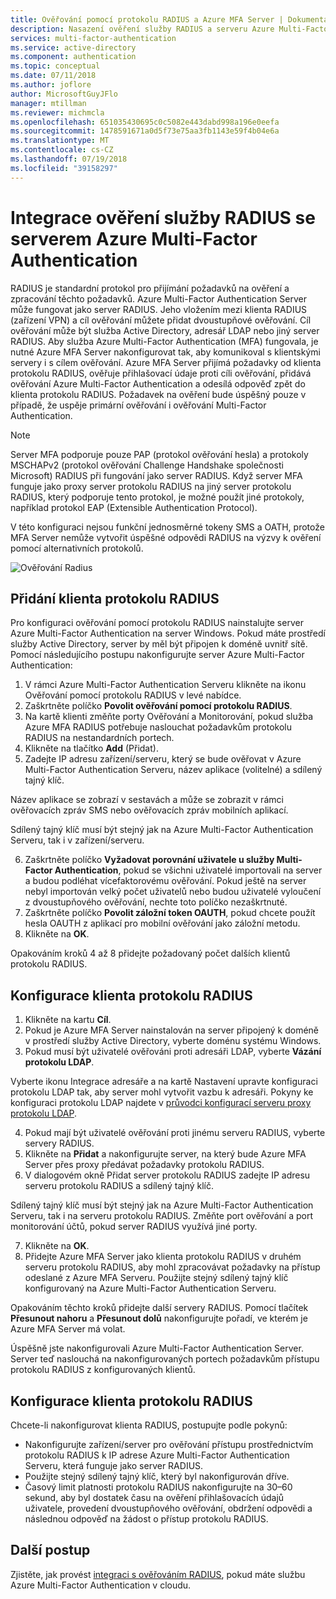 ```yaml
---
title: Ověřování pomocí protokolu RADIUS a Azure MFA Server | Dokumentace Microsoftu
description: Nasazení ověření služby RADIUS a serveru Azure Multi-Factor Authentication.
services: multi-factor-authentication
ms.service: active-directory
ms.component: authentication
ms.topic: conceptual
ms.date: 07/11/2018
ms.author: joflore
author: MicrosoftGuyJFlo
manager: mtillman
ms.reviewer: michmcla
ms.openlocfilehash: 651035430695c0c5082e443dabd998a196e0eefa
ms.sourcegitcommit: 1478591671a0d5f73e75aa3fb1143e59f4b04e6a
ms.translationtype: MT
ms.contentlocale: cs-CZ
ms.lasthandoff: 07/19/2018
ms.locfileid: "39158297"
---
```

# <a name="integrate-radius-authentication-with-azure-multi-factor-authentication-server"></a>Integrace ověření služby RADIUS se serverem Azure Multi-Factor Authentication

RADIUS je standardní protokol pro přijímání požadavků na ověření a zpracování těchto požadavků. Azure Multi-Factor Authentication Server může fungovat jako server RADIUS. Jeho vložením mezi klienta RADIUS (zařízení VPN) a cíl ověřování můžete přidat dvoustupňové ověřování. Cíl ověřování může být služba Active Directory, adresář LDAP nebo jiný server RADIUS. Aby služba Azure Multi-Factor Authentication (MFA) fungovala, je nutné Azure MFA Server nakonfigurovat tak, aby komunikoval s klientskými servery i s cílem ověřování. Azure MFA Server přijímá požadavky od klienta protokolu RADIUS, ověřuje přihlašovací údaje proti cíli ověřování, přidává ověřování Azure Multi-Factor Authentication a odesílá odpověď zpět do klienta protokolu RADIUS. Požadavek na ověření bude úspěšný pouze v případě, že uspěje primární ověřování i ověřování Multi-Factor Authentication.

> [!NOTE]
> Server MFA podporuje pouze PAP (protokol ověřování hesla) a protokoly MSCHAPv2 (protokol ověřování Challenge Handshake společnosti Microsoft) RADIUS při fungování jako server RADIUS.  Když server MFA funguje jako proxy server protokolu RADIUS na jiný server protokolu RADIUS, který podporuje tento protokol, je možné použít jiné protokoly, například protokol EAP (Extensible Authentication Protocol).
>
> V této konfiguraci nejsou funkční jednosměrné tokeny SMS a OATH, protože MFA Server nemůže vytvořit úspěšné odpovědi RADIUS na výzvy k ověření pomocí alternativních protokolů.

![Ověřování Radius](./media/howto-mfaserver-dir-radius/radius.png)

## <a name="add-a-radius-client"></a>Přidání klienta protokolu RADIUS
Pro konfiguraci ověřování pomocí protokolu RADIUS nainstalujte server Azure Multi-Factor Authentication na server Windows. Pokud máte prostředí služby Active Directory, server by měl být připojen k doméně uvnitř sítě. Pomocí následujícího postupu nakonfigurujte server Azure Multi-Factor Authentication:

1. V rámci Azure Multi-Factor Authentication Serveru klikněte na ikonu Ověřování pomocí protokolu RADIUS v levé nabídce.
2. Zaškrtněte políčko **Povolit ověřování pomocí protokolu RADIUS**.
3. Na kartě klienti změňte porty Ověřování a Monitorování, pokud služba Azure MFA RADIUS potřebuje naslouchat požadavkům protokolu RADIUS na nestandardních portech.
4. Klikněte na tlačítko **Add** (Přidat).
5. Zadejte IP adresu zařízení/serveru, který se bude ověřovat v Azure Multi-Factor Authentication Serveru, název aplikace (volitelné) a sdílený tajný klíč.

  Název aplikace se zobrazí v sestavách a může se zobrazit v rámci ověřovacích zpráv SMS nebo ověřovacích zpráv mobilních aplikací.

  Sdílený tajný klíč musí být stejný jak na Azure Multi-Factor Authentication Serveru, tak i v zařízení/serveru.

6. Zaškrtněte políčko **Vyžadovat porovnání uživatele u služby Multi-Factor Authentication**, pokud se všichni uživatelé importovali na server a budou podléhat vícefaktorovému ověřování. Pokud ještě na server nebyl importován velký počet uživatelů nebo budou uživatelé vyloučení z dvoustupňového ověřování, nechte toto políčko nezaškrtnuté.
7. Zaškrtněte políčko **Povolit záložní token OAUTH**, pokud chcete použít hesla OAUTH z aplikací pro mobilní ověřování jako záložní metodu.
8. Klikněte na **OK**.

Opakováním kroků 4 až 8 přidejte požadovaný počet dalších klientů protokolu RADIUS.

## <a name="configure-your-radius-client"></a>Konfigurace klienta protokolu RADIUS

1. Klikněte na kartu **Cíl**.
2. Pokud je Azure MFA Server nainstalován na server připojený k doméně v prostředí služby Active Directory, vyberte doménu systému Windows.
3. Pokud musí být uživatelé ověřováni proti adresáři LDAP, vyberte **Vázání protokolu LDAP**.

  Vyberte ikonu Integrace adresáře a na kartě Nastavení upravte konfiguraci protokolu LDAP tak, aby server mohl vytvořit vazbu k adresáři. Pokyny ke konfiguraci protokolu LDAP najdete v [průvodci konfigurací serveru proxy protokolu LDAP](howto-mfaserver-dir-ldap.md).

4. Pokud mají být uživatelé ověřování proti jinému serveru RADIUS, vyberte servery RADIUS.
5. Klikněte na **Přidat** a nakonfigurujte server, na který bude Azure MFA Server přes proxy předávat požadavky protokolu RADIUS.
6. V dialogovém okně Přidat server protokolu RADIUS zadejte IP adresu serveru protokolu RADIUS a sdílený tajný klíč.

  Sdílený tajný klíč musí být stejný jak na Azure Multi-Factor Authentication Serveru, tak i na serveru protokolu RADIUS. Změňte port ověřování a port monitorování účtů, pokud server RADIUS využívá jiné porty.

7. Klikněte na **OK**.
8. Přidejte Azure MFA Server jako klienta protokolu RADIUS v druhém serveru protokolu RADIUS, aby mohl zpracovávat požadavky na přístup odeslané z Azure MFA Serveru. Použijte stejný sdílený tajný klíč konfigurovaný na Azure Multi-Factor Authentication Serveru.

Opakováním těchto kroků přidejte další servery RADIUS. Pomocí tlačítek **Přesunout nahoru** a **Přesunout dolů** nakonfigurujte pořadí, ve kterém je Azure MFA Server má volat.

Úspěšně jste nakonfigurovali Azure Multi-Factor Authentication Server. Server teď naslouchá na nakonfigurovaných portech požadavkům přístupu protokolu RADIUS z konfigurovaných klientů.   

## <a name="radius-client-configuration"></a>Konfigurace klienta protokolu RADIUS
Chcete-li nakonfigurovat klienta RADIUS, postupujte podle pokynů:

* Nakonfigurujte zařízení/server pro ověřování přístupu prostřednictvím protokolu RADIUS k IP adrese Azure Multi-Factor Authentication Serveru, která funguje jako server RADIUS.
* Použijte stejný sdílený tajný klíč, který byl nakonfigurován dříve.
* Časový limit platnosti protokolu RADIUS nakonfigurujte na 30–60 sekund, aby byl dostatek času na ověření přihlašovacích údajů uživatele, provedení dvoustupňového ověřování, obdržení odpovědi a následnou odpověď na žádost o přístup protokolu RADIUS.

## <a name="next-steps"></a>Další postup

Zjistěte, jak provést [integraci s ověřováním RADIUS](howto-mfa-nps-extension.md), pokud máte službu Azure Multi-Factor Authentication v cloudu. 